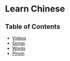 # Learn Chinese

## Table of Contents
* [Videos](videos/)
* [Songs](songs/)
* [Words](words/)
* [Pinyin](pinyin/)
